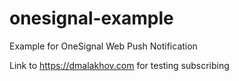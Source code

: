 # onesignal-example
Example for OneSignal Web Push Notification

Link to https://dmalakhov.com for testing subscribing

